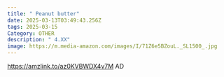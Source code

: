 ```yaml
---
title: " Peanut butter"
date: 2025-03-13T03:49:43.256Z
tags: 2025-03-15
Category: OTHER
description: " 4.XX"
image: https://m.media-amazon.com/images/I/71Z6e5BZouL._SL1500_.jpg
---
```

https://amzlink.to/az0KVBWDX4v7M  AD